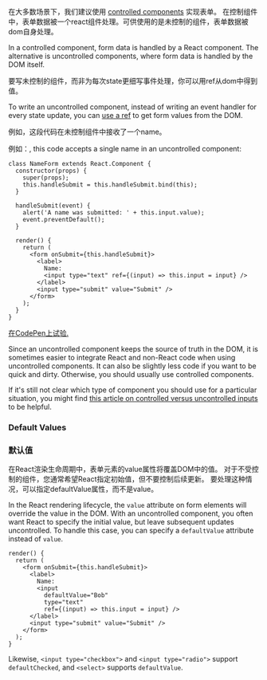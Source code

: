在大多数场景下，我们建议使用 [controlled components](/react/docs/forms.html)  实现表单。 
在控制组件中，表单数据被一个react组件处理。可供使用的是未控制的组件，表单数据被dom自身处理。

In a controlled component, form data is handled by a React component. The alternative is uncontrolled components, where form data is handled by the DOM itself.

要写未控制的组件，而非为每次state更细写事件处理，你可以用ref从dom中得到值。

To write an uncontrolled component, instead of writing an event handler for every state update, you can [use a ref](/react/docs/refs-and-the-dom.html) to get form values from the DOM.

例如，这段代码在未控制组件中接收了一个name。

例如：, this code accepts a single name in an uncontrolled component:

```javascript{8,17}
class NameForm extends React.Component {
  constructor(props) {
    super(props);
    this.handleSubmit = this.handleSubmit.bind(this);
  }

  handleSubmit(event) {
    alert('A name was submitted: ' + this.input.value);
    event.preventDefault();
  }

  render() {
    return (
      <form onSubmit={this.handleSubmit}>
        <label>
          Name:
          <input type="text" ref={(input) => this.input = input} />
        </label>
        <input type="submit" value="Submit" />
      </form>
    );
  }
}
```

[在CodePen上试验.](https://codepen.io/gaearon/pen/WooRWa?editors=0010)

Since an uncontrolled component keeps the source of truth in the DOM, it is sometimes easier to integrate React and non-React code when using uncontrolled components. It can also be slightly less code if you want to be quick and dirty. Otherwise, you should usually use controlled components.

If it's still not clear which type of component you should use for a particular situation, you might find [this article on controlled versus uncontrolled inputs](http://goshakkk.name/controlled-vs-uncontrolled-inputs-react/) to be helpful.

### Default Values
### 默认值

在React渲染生命周期中，表单元素的value属性将覆盖DOM中的值。 
对于不受控制的组件，您通常希望React指定初始值，但不要控制后续更新。 要处理这种情况，可以指定defaultValue属性，而不是value。

In the React rendering lifecycle, the `value` attribute on form elements will override the value in the DOM. With an uncontrolled component, you often want React to specify the initial value, but leave subsequent updates uncontrolled. To handle this case, you can specify a `defaultValue` attribute instead of `value`.

```javascript{7}
render() {
  return (
    <form onSubmit={this.handleSubmit}>
      <label>
        Name:
        <input
          defaultValue="Bob"
          type="text"
          ref={(input) => this.input = input} />
      </label>
      <input type="submit" value="Submit" />
    </form>
  );
}
```

Likewise, `<input type="checkbox">` and `<input type="radio">` support `defaultChecked`, and `<select>` supports `defaultValue`.
